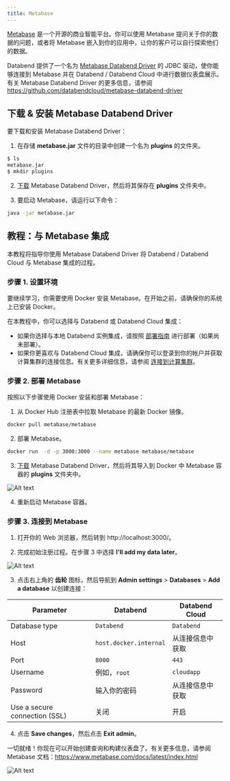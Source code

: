 ```yaml
---
title: Metabase
---
```


[Metabase](https://www.metabase.com/) 是一个开源的商业智能平台。你可以使用 Metabase 提问关于你的数据的问题，或者将 Metabase 嵌入到你的应用中，让你的客户可以自行探索他们的数据。

Databend 提供了一个名为 [Metabase Databend Driver](https://github.com/databendcloud/metabase-databend-driver/releases/latest) 的 JDBC 驱动，使你能够连接到 Metabase 并在 Databend / Databend Cloud 中进行数据仪表盘展示。有关 Metabase Databend Driver 的更多信息，请参阅 https://github.com/databendcloud/metabase-databend-driver

## 下载 & 安装 Metabase Databend Driver

要下载和安装 Metabase Databend Driver：

1. 在存储 **metabase.jar** 文件的目录中创建一个名为 **plugins** 的文件夹。

```bash
$ ls
metabase.jar
$ mkdir plugins
```

2. [下载](https://github.com/databendcloud/metabase-databend-driver/releases/latest) Metabase Databend Driver，然后将其保存在 **plugins** 文件夹中。

3. 要启动 Metabase，请运行以下命令：

```bash
java -jar metabase.jar
```

## 教程：与 Metabase 集成

本教程将指导你使用 Metabase Databend Driver 将 Databend / Databend Cloud 与 Metabase 集成的过程。

### 步骤 1. 设置环境

要继续学习，你需要使用 Docker 安装 Metabase。在开始之前，请确保你的系统上已安装 Docker。

在本教程中，你可以选择与 Databend 或 Databend Cloud 集成：

- 如果你选择与本地 Databend 实例集成，请按照 [部署指南](/guides/deploy) 进行部署（如果尚未部署）。
- 如果你更喜欢与 Databend Cloud 集成，请确保你可以登录到你的帐户并获取计算集群的连接信息。有关更多详细信息，请参阅 [连接到计算集群](/guides/cloud/using-databend-cloud/warehouses#connecting)。

### 步骤 2. 部署 Metabase

按照以下步骤使用 Docker 安装和部署 Metabase：

1. 从 Docker Hub 注册表中拉取 Metabase 的最新 Docker 镜像。

```bash
docker pull metabase/metabase
```

2. 部署 Metabase。

```bash
docker run  -d -p 3000:3000 --name metabase metabase/metabase
```

3. [下载](https://github.com/databendcloud/metabase-databend-driver/releases/latest) Metabase Databend Driver，然后将其导入到 Docker 中 Metabase 容器的 **plugins** 文件夹中。

![Alt text](/img/integration/add2plugins.gif)

4. 重新启动 Metabase 容器。

### 步骤 3. 连接到 Metabase

1. 打开你的 Web 浏览器，然后转到 http://localhost:3000/。

2. 完成初始注册过程。在步骤 3 中选择 **I'll add my data later**。

![Alt text](/img/integration/add-later.png)

3. 点击右上角的 **齿轮** 图标，然后导航到 **Admin settings** > **Databases** > **Add a database** 以创建连接：

| Parameter                     | Databend               | Databend Cloud   |
| ----------------------------- | ---------------------- | ---------------- |
| Database type                 | `Databend`             | `Databend`       |
| Host                          | `host.docker.internal` | 从连接信息中获取 |
| Port                          | `8000`                 | `443`            |
| Username                      | 例如，`root`           | `cloudapp`       |
| Password                      | 输入你的密码           | 从连接信息中获取 |
| Use a secure connection (SSL) | 关闭                   | 开启             |

4. 点击 **Save changes**，然后点击 **Exit admin**。

一切就绪！你现在可以开始创建查询和构建仪表盘了。有关更多信息，请参阅 Metabase 文档：https://www.metabase.com/docs/latest/index.html

![Alt text](/img/integration/allset.png)
